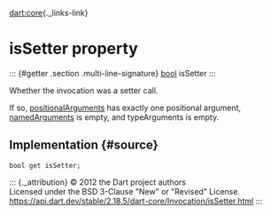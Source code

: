 [dart:core](../../dart-core/dart-core-library){._links-link}

isSetter property
=================

::: {#getter .section .multi-line-signature}
[bool](../bool-class) isSetter
:::

Whether the invocation was a setter call.

If so, [positionalArguments](positionalarguments) has exactly one
positional argument, [namedArguments](namedarguments) is empty, and
typeArguments is empty.

Implementation {#source}
--------------

``` {.language-dart data-language="dart"}
bool get isSetter;
```

::: {._attribution}
© 2012 the Dart project authors\
Licensed under the BSD 3-Clause \"New\" or \"Revised\" License.\
<https://api.dart.dev/stable/2.18.5/dart-core/Invocation/isSetter.html>
:::
